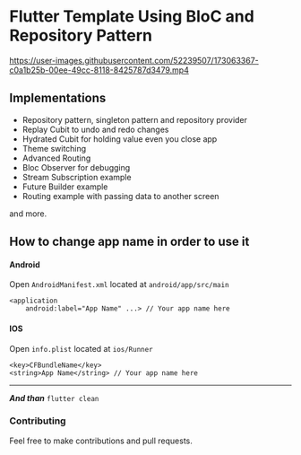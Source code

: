 # Flutter Template Using BloC and Repository Pattern

https://user-images.githubusercontent.com/52239507/173063367-c0a1b25b-00ee-49cc-8118-8425787d3479.mp4

## Implementations
* Repository pattern, singleton pattern and repository provider
* Replay Cubit to undo and redo changes
* Hydrated Cubit for holding value even you close app
* Theme switching
* Advanced Routing
* Bloc Observer for debugging
* Stream Subscription example
* Future Builder example
* Routing example with passing data to another screen

and more.
## How to change app name in order to use it

#### Android
Open ```AndroidManifest.xml``` located at ```android/app/src/main```
```
<application
    android:label="App Name" ...> // Your app name here
```

#### IOS
Open ```info.plist``` located at ```ios/Runner```
```
<key>CFBundleName</key>
<string>App Name</string> // Your app name here
```
<hr>  

***And than***  ```flutter clean```

### Contributing
Feel free to make contributions and pull requests.
